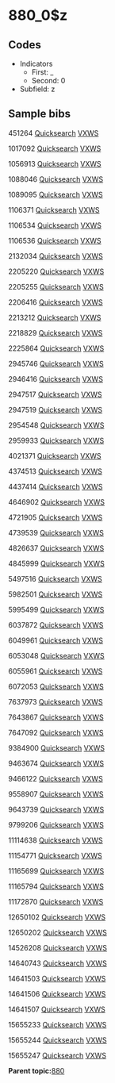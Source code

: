# 880\_0$z

## Codes

-   Indicators
    -   First: \_
    -   Second: 0
-   Subfield: z

## Sample bibs

451264 [Quicksearch](https://search.library.yale.edu/catalog/451264) [VXWS](http://prodorbis.library.yale.edu:7014/vxws/GetHoldingsService?bibId=451264)

1017092 [Quicksearch](https://search.library.yale.edu/catalog/1017092) [VXWS](http://prodorbis.library.yale.edu:7014/vxws/GetHoldingsService?bibId=1017092)

1056913 [Quicksearch](https://search.library.yale.edu/catalog/1056913) [VXWS](http://prodorbis.library.yale.edu:7014/vxws/GetHoldingsService?bibId=1056913)

1088046 [Quicksearch](https://search.library.yale.edu/catalog/1088046) [VXWS](http://prodorbis.library.yale.edu:7014/vxws/GetHoldingsService?bibId=1088046)

1089095 [Quicksearch](https://search.library.yale.edu/catalog/1089095) [VXWS](http://prodorbis.library.yale.edu:7014/vxws/GetHoldingsService?bibId=1089095)

1106371 [Quicksearch](https://search.library.yale.edu/catalog/1106371) [VXWS](http://prodorbis.library.yale.edu:7014/vxws/GetHoldingsService?bibId=1106371)

1106534 [Quicksearch](https://search.library.yale.edu/catalog/1106534) [VXWS](http://prodorbis.library.yale.edu:7014/vxws/GetHoldingsService?bibId=1106534)

1106536 [Quicksearch](https://search.library.yale.edu/catalog/1106536) [VXWS](http://prodorbis.library.yale.edu:7014/vxws/GetHoldingsService?bibId=1106536)

2132034 [Quicksearch](https://search.library.yale.edu/catalog/2132034) [VXWS](http://prodorbis.library.yale.edu:7014/vxws/GetHoldingsService?bibId=2132034)

2205220 [Quicksearch](https://search.library.yale.edu/catalog/2205220) [VXWS](http://prodorbis.library.yale.edu:7014/vxws/GetHoldingsService?bibId=2205220)

2205255 [Quicksearch](https://search.library.yale.edu/catalog/2205255) [VXWS](http://prodorbis.library.yale.edu:7014/vxws/GetHoldingsService?bibId=2205255)

2206416 [Quicksearch](https://search.library.yale.edu/catalog/2206416) [VXWS](http://prodorbis.library.yale.edu:7014/vxws/GetHoldingsService?bibId=2206416)

2213212 [Quicksearch](https://search.library.yale.edu/catalog/2213212) [VXWS](http://prodorbis.library.yale.edu:7014/vxws/GetHoldingsService?bibId=2213212)

2218829 [Quicksearch](https://search.library.yale.edu/catalog/2218829) [VXWS](http://prodorbis.library.yale.edu:7014/vxws/GetHoldingsService?bibId=2218829)

2225864 [Quicksearch](https://search.library.yale.edu/catalog/2225864) [VXWS](http://prodorbis.library.yale.edu:7014/vxws/GetHoldingsService?bibId=2225864)

2945746 [Quicksearch](https://search.library.yale.edu/catalog/2945746) [VXWS](http://prodorbis.library.yale.edu:7014/vxws/GetHoldingsService?bibId=2945746)

2946416 [Quicksearch](https://search.library.yale.edu/catalog/2946416) [VXWS](http://prodorbis.library.yale.edu:7014/vxws/GetHoldingsService?bibId=2946416)

2947517 [Quicksearch](https://search.library.yale.edu/catalog/2947517) [VXWS](http://prodorbis.library.yale.edu:7014/vxws/GetHoldingsService?bibId=2947517)

2947519 [Quicksearch](https://search.library.yale.edu/catalog/2947519) [VXWS](http://prodorbis.library.yale.edu:7014/vxws/GetHoldingsService?bibId=2947519)

2954548 [Quicksearch](https://search.library.yale.edu/catalog/2954548) [VXWS](http://prodorbis.library.yale.edu:7014/vxws/GetHoldingsService?bibId=2954548)

2959933 [Quicksearch](https://search.library.yale.edu/catalog/2959933) [VXWS](http://prodorbis.library.yale.edu:7014/vxws/GetHoldingsService?bibId=2959933)

4021371 [Quicksearch](https://search.library.yale.edu/catalog/4021371) [VXWS](http://prodorbis.library.yale.edu:7014/vxws/GetHoldingsService?bibId=4021371)

4374513 [Quicksearch](https://search.library.yale.edu/catalog/4374513) [VXWS](http://prodorbis.library.yale.edu:7014/vxws/GetHoldingsService?bibId=4374513)

4437414 [Quicksearch](https://search.library.yale.edu/catalog/4437414) [VXWS](http://prodorbis.library.yale.edu:7014/vxws/GetHoldingsService?bibId=4437414)

4646902 [Quicksearch](https://search.library.yale.edu/catalog/4646902) [VXWS](http://prodorbis.library.yale.edu:7014/vxws/GetHoldingsService?bibId=4646902)

4721905 [Quicksearch](https://search.library.yale.edu/catalog/4721905) [VXWS](http://prodorbis.library.yale.edu:7014/vxws/GetHoldingsService?bibId=4721905)

4739539 [Quicksearch](https://search.library.yale.edu/catalog/4739539) [VXWS](http://prodorbis.library.yale.edu:7014/vxws/GetHoldingsService?bibId=4739539)

4826637 [Quicksearch](https://search.library.yale.edu/catalog/4826637) [VXWS](http://prodorbis.library.yale.edu:7014/vxws/GetHoldingsService?bibId=4826637)

4845999 [Quicksearch](https://search.library.yale.edu/catalog/4845999) [VXWS](http://prodorbis.library.yale.edu:7014/vxws/GetHoldingsService?bibId=4845999)

5497516 [Quicksearch](https://search.library.yale.edu/catalog/5497516) [VXWS](http://prodorbis.library.yale.edu:7014/vxws/GetHoldingsService?bibId=5497516)

5982501 [Quicksearch](https://search.library.yale.edu/catalog/5982501) [VXWS](http://prodorbis.library.yale.edu:7014/vxws/GetHoldingsService?bibId=5982501)

5995499 [Quicksearch](https://search.library.yale.edu/catalog/5995499) [VXWS](http://prodorbis.library.yale.edu:7014/vxws/GetHoldingsService?bibId=5995499)

6037872 [Quicksearch](https://search.library.yale.edu/catalog/6037872) [VXWS](http://prodorbis.library.yale.edu:7014/vxws/GetHoldingsService?bibId=6037872)

6049961 [Quicksearch](https://search.library.yale.edu/catalog/6049961) [VXWS](http://prodorbis.library.yale.edu:7014/vxws/GetHoldingsService?bibId=6049961)

6053048 [Quicksearch](https://search.library.yale.edu/catalog/6053048) [VXWS](http://prodorbis.library.yale.edu:7014/vxws/GetHoldingsService?bibId=6053048)

6055961 [Quicksearch](https://search.library.yale.edu/catalog/6055961) [VXWS](http://prodorbis.library.yale.edu:7014/vxws/GetHoldingsService?bibId=6055961)

6072053 [Quicksearch](https://search.library.yale.edu/catalog/6072053) [VXWS](http://prodorbis.library.yale.edu:7014/vxws/GetHoldingsService?bibId=6072053)

7637973 [Quicksearch](https://search.library.yale.edu/catalog/7637973) [VXWS](http://prodorbis.library.yale.edu:7014/vxws/GetHoldingsService?bibId=7637973)

7643867 [Quicksearch](https://search.library.yale.edu/catalog/7643867) [VXWS](http://prodorbis.library.yale.edu:7014/vxws/GetHoldingsService?bibId=7643867)

7647092 [Quicksearch](https://search.library.yale.edu/catalog/7647092) [VXWS](http://prodorbis.library.yale.edu:7014/vxws/GetHoldingsService?bibId=7647092)

9384900 [Quicksearch](https://search.library.yale.edu/catalog/9384900) [VXWS](http://prodorbis.library.yale.edu:7014/vxws/GetHoldingsService?bibId=9384900)

9463674 [Quicksearch](https://search.library.yale.edu/catalog/9463674) [VXWS](http://prodorbis.library.yale.edu:7014/vxws/GetHoldingsService?bibId=9463674)

9466122 [Quicksearch](https://search.library.yale.edu/catalog/9466122) [VXWS](http://prodorbis.library.yale.edu:7014/vxws/GetHoldingsService?bibId=9466122)

9558907 [Quicksearch](https://search.library.yale.edu/catalog/9558907) [VXWS](http://prodorbis.library.yale.edu:7014/vxws/GetHoldingsService?bibId=9558907)

9643739 [Quicksearch](https://search.library.yale.edu/catalog/9643739) [VXWS](http://prodorbis.library.yale.edu:7014/vxws/GetHoldingsService?bibId=9643739)

9799206 [Quicksearch](https://search.library.yale.edu/catalog/9799206) [VXWS](http://prodorbis.library.yale.edu:7014/vxws/GetHoldingsService?bibId=9799206)

11114638 [Quicksearch](https://search.library.yale.edu/catalog/11114638) [VXWS](http://prodorbis.library.yale.edu:7014/vxws/GetHoldingsService?bibId=11114638)

11154771 [Quicksearch](https://search.library.yale.edu/catalog/11154771) [VXWS](http://prodorbis.library.yale.edu:7014/vxws/GetHoldingsService?bibId=11154771)

11165699 [Quicksearch](https://search.library.yale.edu/catalog/11165699) [VXWS](http://prodorbis.library.yale.edu:7014/vxws/GetHoldingsService?bibId=11165699)

11165794 [Quicksearch](https://search.library.yale.edu/catalog/11165794) [VXWS](http://prodorbis.library.yale.edu:7014/vxws/GetHoldingsService?bibId=11165794)

11172870 [Quicksearch](https://search.library.yale.edu/catalog/11172870) [VXWS](http://prodorbis.library.yale.edu:7014/vxws/GetHoldingsService?bibId=11172870)

12650102 [Quicksearch](https://search.library.yale.edu/catalog/12650102) [VXWS](http://prodorbis.library.yale.edu:7014/vxws/GetHoldingsService?bibId=12650102)

12650202 [Quicksearch](https://search.library.yale.edu/catalog/12650202) [VXWS](http://prodorbis.library.yale.edu:7014/vxws/GetHoldingsService?bibId=12650202)

14526208 [Quicksearch](https://search.library.yale.edu/catalog/14526208) [VXWS](http://prodorbis.library.yale.edu:7014/vxws/GetHoldingsService?bibId=14526208)

14640743 [Quicksearch](https://search.library.yale.edu/catalog/14640743) [VXWS](http://prodorbis.library.yale.edu:7014/vxws/GetHoldingsService?bibId=14640743)

14641503 [Quicksearch](https://search.library.yale.edu/catalog/14641503) [VXWS](http://prodorbis.library.yale.edu:7014/vxws/GetHoldingsService?bibId=14641503)

14641506 [Quicksearch](https://search.library.yale.edu/catalog/14641506) [VXWS](http://prodorbis.library.yale.edu:7014/vxws/GetHoldingsService?bibId=14641506)

14641507 [Quicksearch](https://search.library.yale.edu/catalog/14641507) [VXWS](http://prodorbis.library.yale.edu:7014/vxws/GetHoldingsService?bibId=14641507)

15655233 [Quicksearch](https://search.library.yale.edu/catalog/15655233) [VXWS](http://prodorbis.library.yale.edu:7014/vxws/GetHoldingsService?bibId=15655233)

15655244 [Quicksearch](https://search.library.yale.edu/catalog/15655244) [VXWS](http://prodorbis.library.yale.edu:7014/vxws/GetHoldingsService?bibId=15655244)

15655247 [Quicksearch](https://search.library.yale.edu/catalog/15655247) [VXWS](http://prodorbis.library.yale.edu:7014/vxws/GetHoldingsService?bibId=15655247)

**Parent topic:**[880](../../tags/880/880.md)

